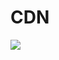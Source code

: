 # CDN

<img src="https://github-read-medium-git-main.pahlevikun.vercel.app/latest?username=`melvyngras`"/>
